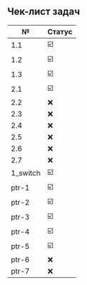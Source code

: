 ## Чек-лист задач️
|№       |Статус|
|-       |-  |
|1.1     |☑️|
|1.2     |☑️|
|1.3     |☑️|
|2.1     |☑️|
|2.2     |❌|
|2.3     |❌|
|2.4     |❌|
|2.5     |❌|
|2.6     |❌|
|2.7     |❌|
|1_switch|☑️|
|ptr-1   |☑️|
|ptr-2   |☑️|
|ptr-3   |☑️|
|ptr-4   |☑️|
|ptr-5   |☑️|
|ptr-6   |❌|
|ptr-7   |❌|
